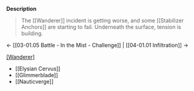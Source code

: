 **Description**
> The [[Wanderer]] incident is getting worse, and some [[Stabilizer Anchors]] are starting to fail. Underneath the surface, tension is building.

← [[03-01.05 Battle - In the Mist - Challenge]] | [[04-01.01 Infiltration]] →

[[Wanderer]](s)
* [[Elysian Cervus]]
* [[Glimmerblade]]
* [[Nauticverge]]